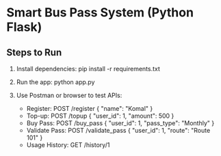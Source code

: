# Smart Bus Pass System (Python Flask)

## Steps to Run

1. Install dependencies:
   pip install -r requirements.txt

2. Run the app:
   python app.py

3. Use Postman or browser to test APIs:
   - Register: POST /register { "name": "Komal" }
   - Top-up: POST /topup { "user_id": 1, "amount": 500 }
   - Buy Pass: POST /buy_pass { "user_id": 1, "pass_type": "Monthly" }
   - Validate Pass: POST /validate_pass { "user_id": 1, "route": "Route 101" }
   - Usage History: GET /history/1
